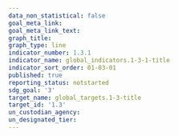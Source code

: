 ```yaml
---
data_non_statistical: false
goal_meta_link: 
goal_meta_link_text: 
graph_title:
graph_type: line
indicator_number: 1.3.1
indicator_name: global_indicators.1-3-1-title
indicator_sort_order: 01-03-01
published: true
reporting_status: notstarted
sdg_goal: '3'
target_name: global_targets.1-3-title
target_id: '1.3'
un_custodian_agency: 
un_designated_tier: 
---
```

